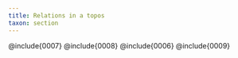 ```yaml
---
title: Relations in a topos
taxon: section
---
```


@include{0007}
@include{0008}
@include{0006}
@include{0009}
